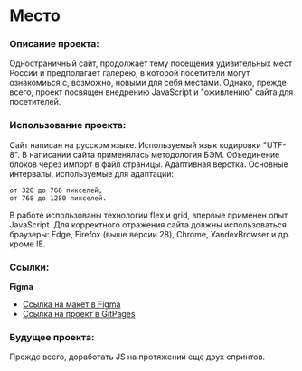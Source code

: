 # Место

### Описание проекта:

Одностраничный сайт, продолжает тему посещения удивительных мест России и предполагает галерею, в которой посетители могут ознакомиься с, возможно, новыми для себя местами.
Однако, прежде всего, проект посвящен внедрению JavaScript и "оживлению" сайта для посетителей.


### Использование проекта:

Сайт написан на русском языке. Используемый язык кодировки "UTF-8".
В написании сайта применялась методология БЭМ. Объединение блоков через импорт в файл страницы. 
Адаптивная верстка. Основные интервалы, используемые для адаптации:

    от 320 до 768 пикселей;
    от 768 до 1280 пикселей.
В работе использованы технологии flex и grid, впервые применен опыт JavaScript. 
Для корректного отражения сайта должны использоваться браузеры: Edge, Firefox (выше версии 28), Chrome, YandexBrowser и др. кроме IE.


### Ссылки:
**Figma**

* [Ссылка на макет в Figma](https://www.figma.com/file/2cn9N9jSkmxD84oJik7xL7/JavaScript.-Sprint-4?node-id=0%3A1)
* [Ссылка на проект в GitPages]()



### Будущее проекта:

Прежде всего, доработать JS на протяжении еще двух спринтов.